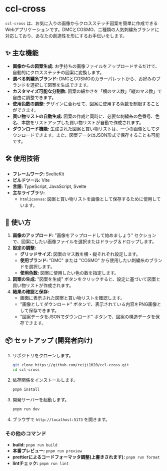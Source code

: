 # ccl-cross

`ccl-cross` は、お気に入りの画像からクロスステッチ図案を簡単に作成できるWebアプリケーションです。DMCとCOSMO、二種類の人気刺繍糸ブランドに対応しており、あなたの創造性を形にするお手伝いをします。

## ✨ 主な機能

*   **画像からの図案生成:** お手持ちの画像ファイルをアップロードするだけで、自動的にクロスステッチの図案に変換します。
*   **選べる刺繍糸ブランド:** DMCとCOSMOのカラーパレットから、お好みのブランドを選択して図案を生成できます。
*   **カスタマイズ可能な分割数:** 図案の細かさを「横のマス数」「縦のマス数」で自由に調整できます。
*   **使用色数の調整:** デザインに合わせて、図案に使用する色数を制限することができます。
*   **買い物リストの自動生成:** 図案の作成と同時に、必要な刺繍糸の色番号、色名、本数をリストアップした買い物リストが自動で作成されます。
*   **ダウンロード機能:** 生成された図案と買い物リストは、一つの画像としてダウンロードできます。また、図案データはJSON形式で保存することも可能です。

## 🛠️ 使用技術

*   **フレームワーク:** SvelteKit
*   **ビルドツール:** Vite
*   **言語:** TypeScript, JavaScript, Svelte
*   **主なライブラリ:**
    *   `html2canvas`: 図案と買い物リストを画像として保存するために使用しています。

## 🚀 使い方

1.  **画像のアップロード:** "画像をアップロードして始めましょう" セクションで、図案にしたい画像ファイルを選択またはドラッグ＆ドロップします。
2.  **設定の調整:**
    *   **グリッドサイズ:** 図案のマス数を横・縦それぞれ設定します。
    *   **使用ブランド:** "DMC" または "COSMO" から使用したい刺繍糸のブランドを選択します。
    *   **使用色数:** 図案に使用したい色の数を指定します。
3.  **図案の生成:** "図案を生成" ボタンをクリックすると、設定に基づいて図案と買い物リストが作成されます。
4.  **結果の確認と保存:**
    *   画面に表示された図案と買い物リストを確認します。
    *   "画像としてダウンロード" ボタンで、表示されている内容をPNG画像として保存できます。
    *   "図案データをJSONでダウンロード" ボタンで、図案の構造データを保存できます。

## 📦 セットアップ (開発者向け)

1.  リポジトリをクローンします。
    ```bash
    git clone https://github.com/reiji1020/ccl-cross.git
    cd ccl-cross
    ```
2.  依存関係をインストールします。
    ```bash
    pnpm install
    ```
3.  開発サーバーを起動します。
    ```bash
    pnpm run dev
    ```
4.  ブラウザで `http://localhost:5173` を開きます。

### その他のコマンド

*   **build:** `pnpm run build`
*   **本番プレビュー:** `pnpm run preview`
*   **prettierによるコードフォーマッタ調整(上書きされます):** `pnpm run format`
*   **lintチェック:** `pnpm run lint`